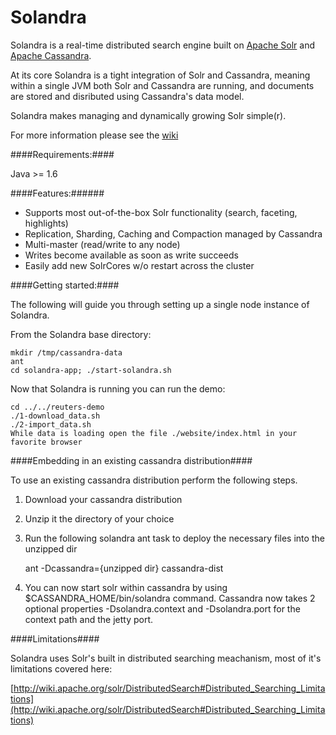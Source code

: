 Solandra
========
Solandra is a real-time distributed search engine built on [Apache Solr](http://lucene.apache.org) and [Apache Cassandra](http://cassandra.apache.org).

At its core Solandra is a tight integration of Solr and Cassandra, meaning within a single JVM both Solr and Cassandra are running, and 
documents are stored and disributed using Cassandra's data model. 

Solandra makes managing and dynamically growing Solr simple(r). 

For more information please see the [wiki](https://github.com/tjake/Lucandra/wiki)

####Requirements:####

Java >= 1.6

####Features:######

  - Supports most out-of-the-box Solr functionality (search, faceting, highlights)
  - Replication, Sharding, Caching and Compaction managed by Cassandra
  - Multi-master (read/write to any node)
  - Writes become available as soon as write succeeds
  - Easily add new SolrCores w/o restart across the cluster 

####Getting started:####

The following will guide you through setting up a single node instance of Solandra.

From the Solandra base directory:
  
    mkdir /tmp/cassandra-data
    ant
    cd solandra-app; ./start-solandra.sh 
  
Now that Solandra is running you can run the demo:
  
    cd ../../reuters-demo
    ./1-download_data.sh
    ./2-import_data.sh  
    While data is loading open the file ./website/index.html in your favorite browser 


####Embedding in an existing cassandra distribution####

To use an existing cassandra distribution perform the following steps.

1. Download your cassandra distribution
2. Unzip it the directory of your choice
3. Run the following solandra ant task to deploy the necessary files into the unzipped dir
    
    ant -Dcassandra={unzipped dir} cassandra-dist 
    
4. You can now start solr within cassandra by using $CASSANDRA_HOME/bin/solandra command.  Cassandra now takes 2 optional properties -Dsolandra.context and -Dsolandra.port for the context path and the jetty port. 
    
####Limitations####

Solandra uses Solr's built in distributed searching meachanism, 
most of it's limitations covered here: 

[http://wiki.apache.org/solr/DistributedSearch#Distributed_Searching_Limitations](http://wiki.apache.org/solr/DistributedSearch#Distributed_Searching_Limitations)